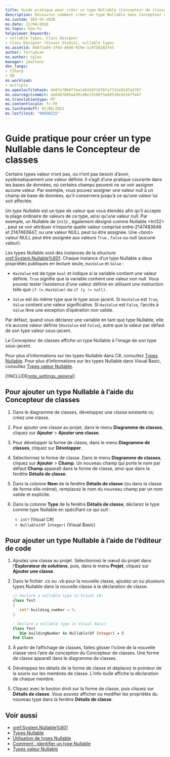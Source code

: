 ```yaml
---
title: Guide pratique pour créer un type Nullable (Concepteur de classes)
description: Découvrez comment créer un type Nullable dans Concepteur de classes.
ms.custom: SEO-VS-2020
ms.date: 11/04/2016
ms.topic: how-to
helpviewer_keywords:
- nullable types, Class Designer
- Class Designer [Visual Studio], nullable types
ms.assetid: 84673a89-3f6d-4668-919e-1c0f56182fe5
author: TerryGLee
ms.author: tglee
manager: jmartens
dev_langs:
- CSharp
- VB
ms.workload:
- multiple
ms.openlocfilehash: de87e78b6f7ea14643df1070faf731e92d7a5767
ms.sourcegitcommit: ae6d47b09a439cd0e13180f5e89510e3e347fd47
ms.translationtype: MT
ms.contentlocale: fr-FR
ms.lasthandoff: 02/08/2021
ms.locfileid: "99850215"
---
```

# <a name="how-to-create-a-nullable-type-in-class-designer"></a>Guide pratique pour créer un type Nullable dans le Concepteur de classes

Certains types valeur n’ont pas, ou n’ont pas besoin d’avoir, systématiquement une valeur définie. Il s’agit d’une pratique courante dans les bases de données, où certains champs peuvent ne se voir assigner aucune valeur. Par exemple, vous pouvez assigner une valeur null à un champ de base de données, qu’il conservera jusqu’à ce qu’une valeur lui soit affectée.

Un *type Nullable* est un type de valeur que vous étendez afin qu’il accepte la plage ordinaire de valeurs de ce type, ainsi qu’une valeur null. Par exemple, un Nullable de `Int32` , également désigné comme Nullable \<Int32> , peut se voir attribuer n’importe quelle valeur comprise entre-2147483648 et 2147483647, ou une valeur NULL peut lui être assignée. Une \<bool> valeur NULL peut être assignée aux valeurs `True` , `False` ou null (aucune valeur).

Les types Nullable sont des instances de la structure <xref:System.Nullable%601>. Chaque instance d’un type Nullable a deux propriétés publiques en lecture seule, `HasValue` et `Value` :

- `HasValue` est de type `bool` et indique si la variable contient une valeur définie. `True` signifie que la variable contient une valeur non null. Vous pouvez tester l’existence d’une valeur définie en utilisant une instruction telle que `if (x.HasValue)` ou `if (y != null)`.

- `Value` est du même type que le type sous-jacent. Si `HasValue` est `True`, `Value` contient une valeur significative. Si `HasValue` est `False`, l’accès à `Value` lève une exception d’opération non valide.

Par défaut, quand vous déclarez une variable en tant que type Nullable, elle n’a aucune valeur définie (`HasValue` est `False`), autre que la valeur par défaut de son type valeur sous-jacent.

Le Concepteur de classes affiche un type Nullable à l’image de son type sous-jacent.

Pour plus d’informations sur les types Nullable dans C#, consultez [Types Nullable](/dotnet/csharp/programming-guide/nullable-types/index). Pour plus d’informations sur les types Nullable dans Visual Basic, consultez [Types valeur Nullable](/dotnet/visual-basic/programming-guide/language-features/data-types/nullable-value-types).

[!INCLUDE[note_settings_general](../../data-tools/includes/note_settings_general_md.md)]

## <a name="to-add-a-nullable-type-by-using-the-class-designer"></a>Pour ajouter un type Nullable à l’aide du Concepteur de classes

1. Dans le diagramme de classes, développez une classe existante ou créez une classe.

2. Pour ajouter une classe au projet, dans le menu **Diagramme de classes**, cliquez sur **Ajouter** > **Ajouter une classe**.

3. Pour développer la forme de classe, dans le menu **Diagramme de classes**, cliquez sur **Développer**.

4. Sélectionnez la forme de classe. Dans le menu **Diagramme de classes**, cliquez sur **Ajouter** > **Champ**. Un nouveau champ qui porte le nom par défaut **Champ** apparaît dans la forme de classe, ainsi que dans la fenêtre **Détails de classe**.

5. Dans la colonne **Nom** de la fenêtre **Détails de classe** (ou dans la classe de forme elle-même), remplacez le nom du nouveau champ par un nom valide et explicite.

6. Dans la colonne **Type** de la fenêtre **Détails de classe**, déclarez le type comme type Nullable en spécifiant ce qui suit :

    - `int?` (Visual C#)
    - `Nullable(Of Integer)` (Visual Basic)

## <a name="to-add-a-nullable-type-by-using-the-code-editor"></a>Pour ajouter un type Nullable à l’aide de l’éditeur de code

1. Ajoutez une classe au projet. Sélectionnez le nœud du projet dans l’**Explorateur de solutions**, puis, dans le menu **Projet**, cliquez sur **Ajouter une classe**.

2. Dans le fichier .cs ou .vb pour la nouvelle classe, ajoutez un ou plusieurs types Nullable dans la nouvelle classe à la déclaration de classe.

    ```csharp
    // Declare a nullable type in Visual C#:
    class Test
    {
       int? building_number = 5;
    }
    ```

    ```vb
    ' Declare a nullable type in Visual Basic:
    Class Test
       Dim buildingNumber As Nullable(Of Integer) = 5
    End Class
    ```

3. À partir de l’affichage de classes, faites glisser l’icône de la nouvelle classe vers l’aire de conception du Concepteur de classes. Une forme de classe apparaît dans le diagramme de classes.

4. Développez les détails de la forme de classe et déplacez le pointeur de la souris sur les membres de classe. L’info-bulle affiche la déclaration de chaque membre.

5. Cliquez avec le bouton droit sur la forme de classe, puis cliquez sur **Détails de classe**. Vous pouvez afficher ou modifier les propriétés du nouveau type dans la fenêtre **Détails de classe**.

## <a name="see-also"></a>Voir aussi

- <xref:System.Nullable%601>
- [Types Nullable](/dotnet/csharp/programming-guide/nullable-types/index)
- [Utilisation de types Nullable](/dotnet/csharp/programming-guide/nullable-types/using-nullable-types)
- [Comment : identifier un type Nullable](/dotnet/csharp/programming-guide/nullable-types/how-to-identify-a-nullable-type)
- [Types valeur Nullable](/dotnet/visual-basic/programming-guide/language-features/data-types/nullable-value-types)
